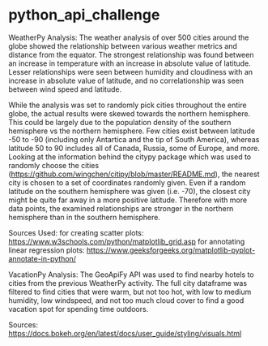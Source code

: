 # python_api_challenge
WeatherPy Analysis:
The weather analysis of over 500 cities around the globe showed the relationship between various weather metrics and distance from the equator. The strongest relationship was found between an increase in temperature with an increase in absolute value of latitude. Lesser relationships were seen between humidity and cloudiness with an increase in absolute value of latitude, and no correlationship was seen between wind speed and latitude.

While the analysis was set to randomly pick cities throughout the entire globe, the actual results were skewed towards the northern hemisphere. This could be largely due to the population density of the southern hemisphere vs the northern hemisphere. Few cities exist between latitude -50 to -90 (including only Antartica and the tip of South America), whereas latitude 50 to 90 includes all of Canada, Russia, some of Europe, and more. Looking at the information behind the citypy package which was used to randomly choose the cities (https://github.com/wingchen/citipy/blob/master/README.md), the nearest city is chosen to a set of coordinates randomly given. Even if a random latitude on the southern hemisphere was given (i.e. -70), the closest city might be quite far away in a more positive latitude. Therefore with more data points, the examined relationships are stronger in the northern hemisphere than in the southern hemisphere.

Sources Used: 
for creating scatter plots: https://www.w3schools.com/python/matplotlib_grid.asp
for annotating linear regression plots: 
https://www.geeksforgeeks.org/matplotlib-pyplot-annotate-in-python/

VacationPy Analysis:
The GeoApiFy API was used to find nearby hotels to cities from the previous WeatherPy activity. The full city dataframe was filtered to find cities that were warm, but not too hot, with low to medium humidity, low windspeed, and not too much cloud cover to find a good vacation spot for spending time outdoors.

Sources: https://docs.bokeh.org/en/latest/docs/user_guide/styling/visuals.html